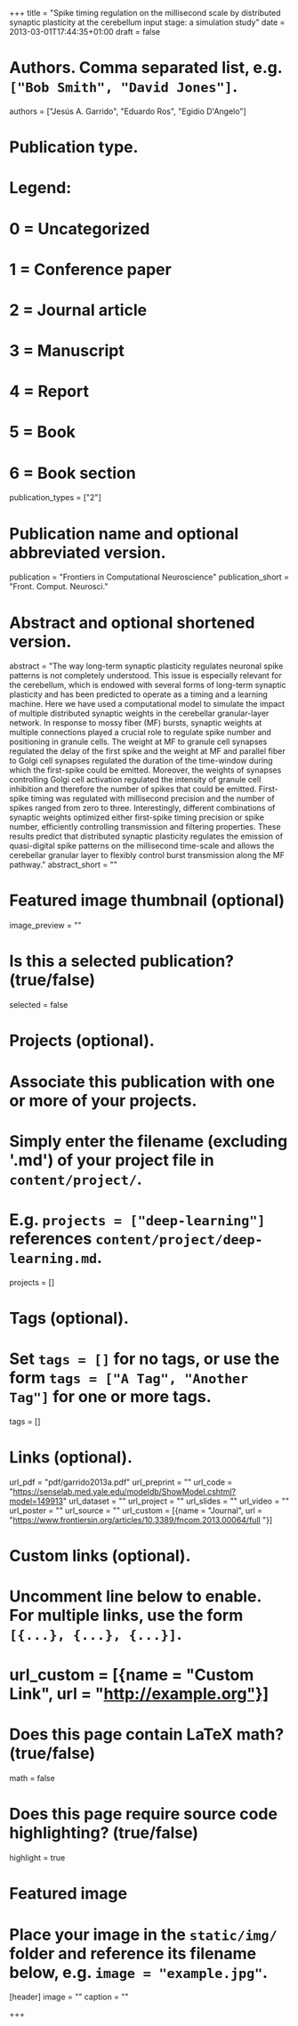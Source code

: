 +++
title = "Spike timing regulation on the millisecond scale by distributed synaptic plasticity at the cerebellum input stage: a simulation study"
date = 2013-03-01T17:44:35+01:00
draft = false

# Authors. Comma separated list, e.g. `["Bob Smith", "David Jones"]`.
authors = ["Jesús A. Garrido", "Eduardo Ros", "Egidio D'Angelo"]

# Publication type.
# Legend:
# 0 = Uncategorized
# 1 = Conference paper
# 2 = Journal article
# 3 = Manuscript
# 4 = Report
# 5 = Book
# 6 = Book section
publication_types = ["2"]

# Publication name and optional abbreviated version.
publication = "Frontiers in Computational Neuroscience"
publication_short = "Front. Comput. Neurosci."

# Abstract and optional shortened version.
abstract = "The way long-term synaptic plasticity regulates neuronal spike patterns is not completely understood. This issue is especially relevant for the cerebellum, which is endowed with several forms of long-term synaptic plasticity and has been predicted to operate as a timing and a learning machine. Here we have used a computational model to simulate the impact of multiple distributed synaptic weights in the cerebellar granular-layer network. In response to mossy fiber (MF) bursts, synaptic weights at multiple connections played a crucial role to regulate spike number and positioning in granule cells. The weight at MF to granule cell synapses regulated the delay of the first spike and the weight at MF and parallel fiber to Golgi cell synapses regulated the duration of the time-window during which the first-spike could be emitted. Moreover, the weights of synapses controlling Golgi cell activation regulated the intensity of granule cell inhibition and therefore the number of spikes that could be emitted. First-spike timing was regulated with millisecond precision and the number of spikes ranged from zero to three. Interestingly, different combinations of synaptic weights optimized either first-spike timing precision or spike number, efficiently controlling transmission and filtering properties. These results predict that distributed synaptic plasticity regulates the emission of quasi-digital spike patterns on the millisecond time-scale and allows the cerebellar granular layer to flexibly control burst transmission along the MF pathway."
abstract_short = ""

# Featured image thumbnail (optional)
image_preview = ""

# Is this a selected publication? (true/false)
selected = false

# Projects (optional).
#   Associate this publication with one or more of your projects.
#   Simply enter the filename (excluding '.md') of your project file in `content/project/`.
#   E.g. `projects = ["deep-learning"]` references `content/project/deep-learning.md`.
projects = []

# Tags (optional).
#   Set `tags = []` for no tags, or use the form `tags = ["A Tag", "Another Tag"]` for one or more tags.
tags = []

# Links (optional).
url_pdf = "pdf/garrido2013a.pdf"
url_preprint = ""
url_code = "https://senselab.med.yale.edu/modeldb/ShowModel.cshtml?model=149913"
url_dataset = ""
url_project = ""
url_slides = ""
url_video = ""
url_poster = ""
url_source = ""
url_custom = [{name = "Journal", url = "https://www.frontiersin.org/articles/10.3389/fncom.2013.00064/full "}]

# Custom links (optional).
#   Uncomment line below to enable. For multiple links, use the form `[{...}, {...}, {...}]`.
# url_custom = [{name = "Custom Link", url = "http://example.org"}]

# Does this page contain LaTeX math? (true/false)
math = false

# Does this page require source code highlighting? (true/false)
highlight = true

# Featured image
# Place your image in the `static/img/` folder and reference its filename below, e.g. `image = "example.jpg"`.
[header]
image = ""
caption = ""

+++
